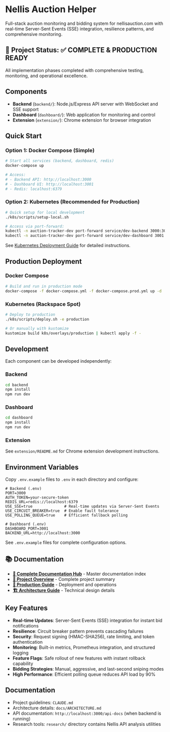 # Nellis Auction Helper

Full-stack auction monitoring and bidding system for nellisauction.com with real-time Server-Sent Events (SSE) integration, resilience patterns, and comprehensive monitoring.

## 🎯 Project Status: ✅ COMPLETE & PRODUCTION READY

All implementation phases completed with comprehensive testing, monitoring, and operational excellence.

## Components

- **Backend** (`backend/`): Node.js/Express API server with WebSocket and SSE support
- **Dashboard** (`dashboard/`): Web application for monitoring and control
- **Extension** (`extension/`): Chrome extension for browser integration

## Quick Start

### Option 1: Docker Compose (Simple)

```bash
# Start all services (backend, dashboard, redis)
docker-compose up

# Access:
# - Backend API: http://localhost:3000
# - Dashboard UI: http://localhost:3001
# - Redis: localhost:6379
```

### Option 2: Kubernetes (Recommended for Production)

```bash
# Quick setup for local development
./k8s/scripts/setup-local.sh

# Access via port-forward:
kubectl -n auction-tracker-dev port-forward service/dev-backend 3000:3000
kubectl -n auction-tracker-dev port-forward service/dev-dashboard 3001:3001
```

See [Kubernetes Deployment Guide](docs/KUBERNETES_DEPLOYMENT.md) for detailed instructions.

## Production Deployment

### Docker Compose
```bash
# Build and run in production mode
docker-compose -f docker-compose.yml -f docker-compose.prod.yml up -d
```

### Kubernetes (Rackspace Spot)
```bash
# Deploy to production
./k8s/scripts/deploy.sh -e production

# Or manually with kustomize
kustomize build k8s/overlays/production | kubectl apply -f -
```

## Development

Each component can be developed independently:

### Backend
```bash
cd backend
npm install
npm run dev
```

### Dashboard
```bash
cd dashboard
npm install
npm run dev
```

### Extension
See `extension/README.md` for Chrome extension development instructions.

## Environment Variables

Copy `.env.example` files to `.env` in each directory and configure:

```env
# Backend (.env)
PORT=3000
AUTH_TOKEN=your-secure-token
REDIS_URL=redis://localhost:6379
USE_SSE=true              # Real-time updates via Server-Sent Events
USE_CIRCUIT_BREAKER=true  # Enable fault tolerance
USE_POLLING_QUEUE=true    # Efficient fallback polling

# Dashboard (.env)
DASHBOARD_PORT=3001
BACKEND_URL=http://localhost:3000
```

See `.env.example` files for complete configuration options.

## 📚 Documentation

- **[📖 Complete Documentation Hub](docs/README.md)** - Master documentation index
- **[🎯 Project Overview](docs/PROJECT_OVERVIEW.md)** - Complete project summary
- **[🚀 Production Guide](docs/PRODUCTION_READINESS_CHECKLIST.md)** - Deployment and operations
- **[🏗️ Architecture Guide](docs/ARCHITECTURE.md)** - Technical design details

## Key Features

- **Real-time Updates**: Server-Sent Events (SSE) integration for instant bid notifications
- **Resilience**: Circuit breaker pattern prevents cascading failures
- **Security**: Request signing (HMAC-SHA256), rate limiting, and token authentication
- **Monitoring**: Built-in metrics, Prometheus integration, and structured logging
- **Feature Flags**: Safe rollout of new features with instant rollback capability
- **Bidding Strategies**: Manual, aggressive, and last-second sniping modes
- **High Performance**: Efficient polling queue reduces API load by 90%

## Documentation

- Project guidelines: `CLAUDE.md`
- Architecture details: `docs/ARCHITECTURE.md`
- API documentation: `http://localhost:3000/api-docs` (when backend is running)
- Research tools: `research/` directory contains Nellis API analysis utilities